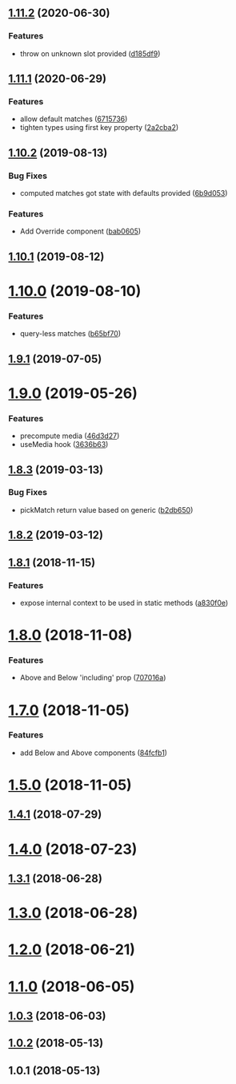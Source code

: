 ## [1.11.2](https://github.com/thearnica/react-media-match/compare/v1.11.1...v1.11.2) (2020-06-30)

### Features

- throw on unknown slot provided ([d185df9](https://github.com/thearnica/react-media-match/commit/d185df9599e8b3d1e953f2a6d61df817e8a7107b))

## [1.11.1](https://github.com/thearnica/react-media-match/compare/v1.10.2...v1.11.1) (2020-06-29)

### Features

- allow default matches ([6715736](https://github.com/thearnica/react-media-match/commit/67157368238a190ec686c823f20425358d01dabb))
- tighten types using first key property ([2a2cba2](https://github.com/thearnica/react-media-match/commit/2a2cba2698ab4d7b29faa6f6574659f210e9987e))

## [1.10.2](https://github.com/thearnica/react-media-match/compare/v1.10.1...v1.10.2) (2019-08-13)

### Bug Fixes

- computed matches got state with defaults provided ([6b9d053](https://github.com/thearnica/react-media-match/commit/6b9d0531c5d4179acadfeb66b958c79946b449f2))

### Features

- Add Override component ([bab0605](https://github.com/thearnica/react-media-match/commit/bab0605b9eb0c21330a5a84978add4fff5474d9d))

## [1.10.1](https://github.com/thearnica/react-media-match/compare/v1.10.0...v1.10.1) (2019-08-12)

# [1.10.0](https://github.com/thearnica/react-media-match/compare/v1.9.1...v1.10.0) (2019-08-10)

### Features

- query-less matches ([b65bf70](https://github.com/thearnica/react-media-match/commit/b65bf7076aa42a670ceb6f085a182c08255d9098))

## [1.9.1](https://github.com/thearnica/react-media-match/compare/v1.9.0...v1.9.1) (2019-07-05)

# [1.9.0](https://github.com/thearnica/react-media-match/compare/v1.8.3...v1.9.0) (2019-05-26)

### Features

- precompute media ([46d3d27](https://github.com/thearnica/react-media-match/commit/46d3d27c22382400e299c97c6fc3fe7f0bb0ce9d))
- useMedia hook ([3636b63](https://github.com/thearnica/react-media-match/commit/3636b6351fc086ecf7fb2113d9d5e8792a949362))

## [1.8.3](https://github.com/thearnica/react-media-match/compare/v1.8.2...v1.8.3) (2019-03-13)

### Bug Fixes

- pickMatch return value based on generic ([b2db650](https://github.com/thearnica/react-media-match/commit/b2db65045e1c6314cc7ecce6f142b4f8d63cb615))

## [1.8.2](https://github.com/thearnica/react-media-match/compare/v1.8.1...v1.8.2) (2019-03-12)

## [1.8.1](https://github.com/thearnica/react-media-match/compare/v1.8.0...v1.8.1) (2018-11-15)

### Features

- expose internal context to be used in static methods ([a830f0e](https://github.com/thearnica/react-media-match/commit/a830f0e85d632419bfa28fe03f6c023b90a8d920))

# [1.8.0](https://github.com/thearnica/react-media-match/compare/v1.7.0...v1.8.0) (2018-11-08)

### Features

- Above and Below 'including' prop ([707016a](https://github.com/thearnica/react-media-match/commit/707016aa58047b7142dfb80ad6e4696f29ed8461))

# [1.7.0](https://github.com/thearnica/react-media-match/compare/v1.5.0...v1.7.0) (2018-11-05)

### Features

- add Below and Above components ([84fcfb1](https://github.com/thearnica/react-media-match/commit/84fcfb1d37761b2fd6443068e9ed1d53122470b9))

# [1.5.0](https://github.com/thearnica/react-media-match/compare/v1.4.1...v1.5.0) (2018-11-05)

## [1.4.1](https://github.com/thearnica/react-media-match/compare/v1.4.0...v1.4.1) (2018-07-29)

# [1.4.0](https://github.com/thearnica/react-media-match/compare/v1.3.1...v1.4.0) (2018-07-23)

## [1.3.1](https://github.com/thearnica/react-media-match/compare/v1.3.0...v1.3.1) (2018-06-28)

# [1.3.0](https://github.com/thearnica/react-media-match/compare/v1.2.0...v1.3.0) (2018-06-28)

# [1.2.0](https://github.com/thearnica/react-media-match/compare/v1.1.0...v1.2.0) (2018-06-21)

# [1.1.0](https://github.com/thearnica/react-media-match/compare/v1.0.3...v1.1.0) (2018-06-05)

## [1.0.3](https://github.com/thearnica/react-media-match/compare/v1.0.2...v1.0.3) (2018-06-03)

## [1.0.2](https://github.com/thearnica/react-media-match/compare/v1.0.1...v1.0.2) (2018-05-13)

## 1.0.1 (2018-05-13)
